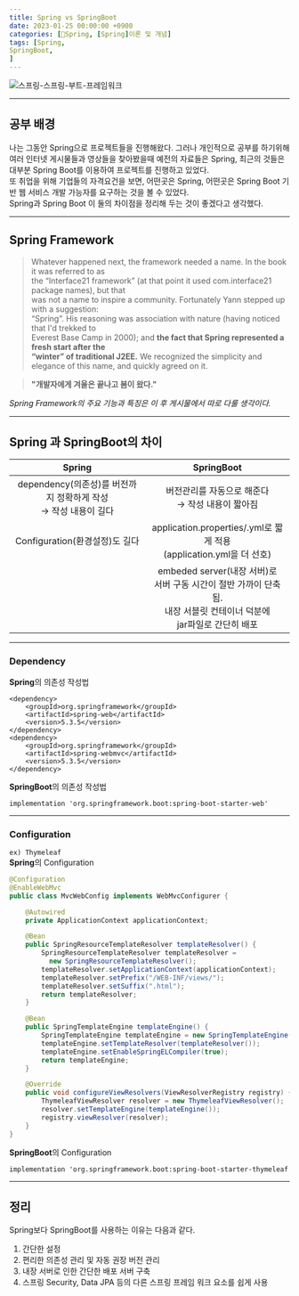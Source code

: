 ```yaml
---
title: Spring vs SpringBoot
date: 2023-01-25 00:00:00 +0900
categories: [🍃Spring, [Spring]이론 및 개념]
tags: [Spring,
SpringBoot,
]     
---  
```

![스프링-스프링-부트-프레임워크](https://github.com/han-tomas/han-tomas.github.io/assets/124488773/98f9c52f-2c7d-47bb-927d-b92325b1ad08) 

---  
## 공부 배경  
나는 그동안 Spring으로 프로젝트들을 진행해왔다. 그러나 개인적으로 공부를 하기위해 여러 인터넷 게시물들과 영상들을 찾아봤을때 예전의 자료들은 Spring, 최근의 것들은 대부분 Spring Boot를 이용하여 프로젝트를 진행하고 있었다.  
또 취업을 위해 기업들의 자격요건을 보면, 어떤곳은 Spring, 어떤곳은 Spring Boot 기반 웹 서비스 개발 가능자를 요구하는 것을 볼 수 있었다.  
Spring과 Spring Boot 이 둘의 차이점을 정리해 두는 것이 좋겠다고 생각했다.  

---  
## Spring Framework
>Whatever happened next, the framework needed a name. In the book it was referred to as <br>the “Interface21 framework” (at that point it used com.interface21 package names), but that<br>was not a name to inspire a community. Fortunately Yann stepped up with a suggestion:<br>“Spring”. His reasoning was association with nature (having noticed that I'd trekked to <br>Everest Base Camp in 2000); and **the fact that Spring represented a fresh start after the<br>“winter” of traditional J2EE.** We recognized the simplicity and elegance of this name, and quickly agreed on it.  
  
>**"개발자에게 겨울은 끝나고 봄이 왔다."**  
  
*Spring Framework의 주요 기능과 특징은 이 후 게시물에서 따로 다룰 생각이다.*  

---  
## Spring 과 SpringBoot의 차이  

|Spring|SpringBoot|
|:---:|:---:|
|dependency(의존성)를 버전까지 정확하게 작성 <br> &rarr; 작성 내용이 길다 |버전관리를 자동으로 해준다 <br> &rarr; 작성 내용이 짧아짐|  
|Configuration(환경설정)도 길다|application.properties/.yml로 짧게 적용 <br> (application.yml을 더 선호)|  
||embeded server(내장 서버)로 <br> 서버 구동 시간이 절반 가까이 단축됨. <br> 내장 서블릿 컨테이너 덕분에 <br> jar파일로 간단히 배포|  

---
### Dependency  
**Spring**의 의존성 작성법  
```
<dependency>
    <groupId>org.springframework</groupId>
    <artifactId>spring-web</artifactId>
    <version>5.3.5</version>
</dependency>
<dependency>
    <groupId>org.springframework</groupId>
    <artifactId>spring-webmvc</artifactId>
    <version>5.3.5</version>
</dependency>
```
  
**SpringBoot**의 의존성 작성법  
```
implementation 'org.springframework.boot:spring-boot-starter-web'
```  
---  

### Configuration  
`ex) Thymeleaf`  
**Spring**의 Configuration
```java
@Configuration
@EnableWebMvc
public class MvcWebConfig implements WebMvcConfigurer {

    @Autowired
    private ApplicationContext applicationContext;

    @Bean
    public SpringResourceTemplateResolver templateResolver() {
        SpringResourceTemplateResolver templateResolver = 
          new SpringResourceTemplateResolver();
        templateResolver.setApplicationContext(applicationContext);
        templateResolver.setPrefix("/WEB-INF/views/");
        templateResolver.setSuffix(".html");
        return templateResolver;
    }

    @Bean
    public SpringTemplateEngine templateEngine() {
        SpringTemplateEngine templateEngine = new SpringTemplateEngine();
        templateEngine.setTemplateResolver(templateResolver());
        templateEngine.setEnableSpringELCompiler(true);
        return templateEngine;
    }

    @Override
    public void configureViewResolvers(ViewResolverRegistry registry) {
        ThymeleafViewResolver resolver = new ThymeleafViewResolver();
        resolver.setTemplateEngine(templateEngine());
        registry.viewResolver(resolver);
    }
}
```  
**SpringBoot**의 Configuration  
```
implementation 'org.springframework.boot:spring-boot-starter-thymeleaf
```
---  
## 정리  

Spring보다 SpringBoot를 사용하는 이유는 다음과 같다.
1. 간단한 설정  
2. 편리한 의존성 관리 및 자동 권장 버전 관리  
3. 내장 서버로 인한 간단한 배포 서버 구축  
4. 스프링 Security, Data JPA 등의 다른 스프링 프레임 워크 요소를 쉽게 사용
